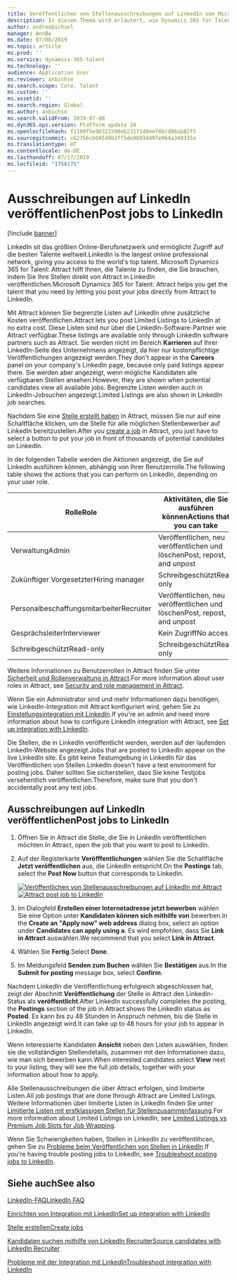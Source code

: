 ```yaml
---
title: Veröffentlichen von Stellenausschreibungen auf LinkedIn von Microsoft Dynamics 365 for Talent - Attract
description: In diesem Thema wird erläutert, wie Dynamics 365 for Talent - Attract verwendet wird, um Stellen auf LinkedIn zu veröffentlichen.
author: andreabichsel
manager: AnnBe
ms.date: 07/08/2019
ms.topic: article
ms.prod: ''
ms.service: dynamics-365-talent
ms.technology: ''
audience: Application User
ms.reviewer: anbichse
ms.search.scope: Core, Talent
ms.custom: ''
ms.assetid: ''
ms.search.region: Global
ms.author: anbichse
ms.search.validFrom: 2019-07-08
ms.dyn365.ops.version: Platform update 24
ms.openlocfilehash: f2109f5e90321598eb2317140eef6bcd86ab82f5
ms.sourcegitcommit: c62756cb04549b2ff5de9b93d497e964a340335a
ms.translationtype: HT
ms.contentlocale: de-DE
ms.lasthandoff: 07/17/2019
ms.locfileid: "1756175"
---
```

# <a name="post-jobs-to-linkedin"></a><span data-ttu-id="b06ec-103">Ausschreibungen auf LinkedIn veröffentlichen</span><span class="sxs-lookup"><span data-stu-id="b06ec-103">Post jobs to LinkedIn</span></span>

[!include [banner](../includes/banner.md)]

<span data-ttu-id="b06ec-104">LinkedIn sit das größten Online-Berufsnetzwerk und ermöglicht Zugriff auf die besten Talente weltweit.</span><span class="sxs-lookup"><span data-stu-id="b06ec-104">LinkedIn is the largest online professional network, giving you access to the world's top talent.</span></span> <span data-ttu-id="b06ec-105">Microsoft Dynamics 365 for Talent: Attract hilft Ihnen, die Talente zu finden, die Sie brauchen, indem Sie Ihre Stellen direkt von Attract in LinkedIn veröffentlichen.</span><span class="sxs-lookup"><span data-stu-id="b06ec-105">Microsoft Dynamics 365 for Talent: Attract helps you get the talent that you need by letting you post your jobs directly from Attract to LinkedIn.</span></span>

<span data-ttu-id="b06ec-106">Mit Attract können Sie begrenzte Listen auf LinkedIn ohne zusätzliche Kosten veröffentlichen.</span><span class="sxs-lookup"><span data-stu-id="b06ec-106">Attract lets you post Limited Listings to LinkedIn at no extra cost.</span></span> <span data-ttu-id="b06ec-107">Diese Listen sind nur über die LinkedIn-Software-Partner wie Attract verfügbar.</span><span class="sxs-lookup"><span data-stu-id="b06ec-107">These listings are available only through LinkedIn software partners such as Attract.</span></span> <span data-ttu-id="b06ec-108">Sie werden nicht im Bereich **Karrieren** auf Ihrer LinkedIn-Seite des Unternehmens angezeigt, da hier nur kostenpflichtige Veröffentlichungen angezeigt werden.</span><span class="sxs-lookup"><span data-stu-id="b06ec-108">They don't appear in the **Careers** panel on your company's LinkedIn page, because only paid listings appear there.</span></span> <span data-ttu-id="b06ec-109">Sie werden aber angezeigt, wenn mögliche Kandidaten alle verfügbaren Stellen ansehen.</span><span class="sxs-lookup"><span data-stu-id="b06ec-109">However, they are shown when potential candidates view all available jobs.</span></span> <span data-ttu-id="b06ec-110">Begrenzte Listen werden auch in LinkedIn-Jobsuchen angezeigt.</span><span class="sxs-lookup"><span data-stu-id="b06ec-110">Limited Listings are also shown in LinkedIn job searches.</span></span>

<span data-ttu-id="b06ec-111">Nachdem Sie eine [Stelle erstellt haben](./creating-jobs-attract.md) in Attract, müssen Sie nur auf eine Schaltfläche klicken, um die Stelle für alle möglichen Stellenbewerber auf LinkedIn bereitzustellen.</span><span class="sxs-lookup"><span data-stu-id="b06ec-111">After you [create a job](./creating-jobs-attract.md) in Attract, you just have to select a button to put your job in front of thousands of potential candidates on LinkedIn.</span></span>

<span data-ttu-id="b06ec-112">In der folgenden Tabelle werden die Aktionen angezeigt, die Sie auf LinkedIn ausführen können, abhängig von Ihrer Benutzerrolle.</span><span class="sxs-lookup"><span data-stu-id="b06ec-112">The following table shows the actions that you can perform on LinkedIn, depending on your user role.</span></span>

| <span data-ttu-id="b06ec-113">Rolle</span><span class="sxs-lookup"><span data-stu-id="b06ec-113">Role</span></span> | <span data-ttu-id="b06ec-114">Aktivitäten, die Sie ausführen können</span><span class="sxs-lookup"><span data-stu-id="b06ec-114">Actions that you can take</span></span> |
|---|---|
| <span data-ttu-id="b06ec-115">Verwaltung</span><span class="sxs-lookup"><span data-stu-id="b06ec-115">Admin</span></span> | <span data-ttu-id="b06ec-116">Veröffentlichen, neu veröffentlichen und löschen</span><span class="sxs-lookup"><span data-stu-id="b06ec-116">Post, repost, and unpost</span></span> |
| <span data-ttu-id="b06ec-117">Zukünftiger Vorgesetzter</span><span class="sxs-lookup"><span data-stu-id="b06ec-117">Hiring manager</span></span> | <span data-ttu-id="b06ec-118">Schreibgeschützt</span><span class="sxs-lookup"><span data-stu-id="b06ec-118">Read only</span></span> |
| <span data-ttu-id="b06ec-119">Personalbeschaffungsmitarbeiter</span><span class="sxs-lookup"><span data-stu-id="b06ec-119">Recruiter</span></span> | <span data-ttu-id="b06ec-120">Veröffentlichen, neu veröffentlichen und löschen</span><span class="sxs-lookup"><span data-stu-id="b06ec-120">Post, repost, and unpost</span></span> |
| <span data-ttu-id="b06ec-121">Gesprächsleiter</span><span class="sxs-lookup"><span data-stu-id="b06ec-121">Interviewer</span></span> | <span data-ttu-id="b06ec-122">Kein Zugriff</span><span class="sxs-lookup"><span data-stu-id="b06ec-122">No access</span></span> |
| <span data-ttu-id="b06ec-123">Schreibgeschützt</span><span class="sxs-lookup"><span data-stu-id="b06ec-123">Read-only</span></span> | <span data-ttu-id="b06ec-124">Schreibgeschützt</span><span class="sxs-lookup"><span data-stu-id="b06ec-124">Read only</span></span> |

<span data-ttu-id="b06ec-125">Weitere Informationen zu Benutzerrollen in Attract finden Sie unter [Sicherheit und Rollenverwaltung in Attract](./security-attract.md).</span><span class="sxs-lookup"><span data-stu-id="b06ec-125">For more information about user roles in Attract, see [Security and role management in Attract](./security-attract.md).</span></span>

<span data-ttu-id="b06ec-126">Wenn Sie ein Administrator sind und mehr Informationen dazu benötigen, wie LinkedIn-Integration mit Attract konfiguriert wird, gehen Sie zu [Einstellungsintegration mit LinkedIn](./attract-admin-linkedin.md).</span><span class="sxs-lookup"><span data-stu-id="b06ec-126">If you're an admin and need more information about how to configure LinkedIn integration with Attract, see [Set up integration with LinkedIn](./attract-admin-linkedin.md).</span></span>

<span data-ttu-id="b06ec-127">Die Stellen, die in LinkedIn veröffentlicht werden, werden auf der laufenden LinkedIn-Website angezeigt.</span><span class="sxs-lookup"><span data-stu-id="b06ec-127">Jobs that are posted to LinkedIn appear on the live LinkedIn site.</span></span> <span data-ttu-id="b06ec-128">Es gibt keine Testumgebung in LinkedIn für das Veröffentlichen von Stellen.</span><span class="sxs-lookup"><span data-stu-id="b06ec-128">LinkedIn doesn't have a test environment for posting jobs.</span></span> <span data-ttu-id="b06ec-129">Daher sollten Sie sicherstellen, dass Sie keine Testjobs versehentlich veröffentlichen.</span><span class="sxs-lookup"><span data-stu-id="b06ec-129">Therefore, make sure that you don't accidentally post any test jobs.</span></span>

## <a name="post-jobs-to-linkedin"></a><span data-ttu-id="b06ec-130">Ausschreibungen auf LinkedIn veröffentlichen</span><span class="sxs-lookup"><span data-stu-id="b06ec-130">Post jobs to LinkedIn</span></span>

1. <span data-ttu-id="b06ec-131">Öffnen Sie in Attract die Stelle, die Sie in LinkedIn veröffentlichen möchten.</span><span class="sxs-lookup"><span data-stu-id="b06ec-131">In Attract, open the job that you want to post to LinkedIn.</span></span>
2. <span data-ttu-id="b06ec-132">Auf der Registerkarte **Veröfffentlichungen** wählen Sie die Schaltfläche **Jetzt veröffentlichen** aus, die LinkedIn entspricht.</span><span class="sxs-lookup"><span data-stu-id="b06ec-132">On the **Postings** tab, select the **Post Now** button that corresponds to LinkedIn.</span></span>

    <span data-ttu-id="b06ec-133">[![Veröffentlichen von Stellenausschreibungen auf LinkedIn mit Attract](./media/attract-post-job-to-linkedin.png)](./media/attract-post-job-to-linkedin.png)</span><span class="sxs-lookup"><span data-stu-id="b06ec-133">[![Attract post job to LinkedIn](./media/attract-post-job-to-linkedin.png)](./media/attract-post-job-to-linkedin.png)</span></span>

3. <span data-ttu-id="b06ec-134">Im Dialogfeld **Erstellen einer Internetadresse jetzt bewerben** wählen Sie eine Option unter **Kandidaten können sich mithilfe von** bewerben.</span><span class="sxs-lookup"><span data-stu-id="b06ec-134">In the **Create an "Apply now" web address** dialog box, select an option under **Candidates can apply using a**.</span></span> <span data-ttu-id="b06ec-135">Es wird empfohlen, dass Sie **Link in Attract** auswählen.</span><span class="sxs-lookup"><span data-stu-id="b06ec-135">We recommend that you select **Link in Attract**.</span></span>
4. <span data-ttu-id="b06ec-136">Wählen Sie **Fertig**.</span><span class="sxs-lookup"><span data-stu-id="b06ec-136">Select **Done**.</span></span>
5. <span data-ttu-id="b06ec-137">Im Meldungsfeld **Senden zum Buchen** wählen Sie **Bestätigen** aus.</span><span class="sxs-lookup"><span data-stu-id="b06ec-137">In the **Submit for posting** message box, select **Confirm**.</span></span>

<span data-ttu-id="b06ec-138">Nachdem LinkedIn die Veröffentlichung erfolgreich abgeschlossen hat, zeigt der Abschnitt **Veröffentlichung** der Stelle in Attract den LinkedIn-Status als **veröffentlicht**.</span><span class="sxs-lookup"><span data-stu-id="b06ec-138">After LinkedIn successfully completes the posting, the **Postings** section of the job in Attract shows the LinkedIn status as **Posted**.</span></span> <span data-ttu-id="b06ec-139">Es kann bis zu 48 Stunden in Anspruch nehmen, bis die Stelle in LinkedIn angezeigt wird.</span><span class="sxs-lookup"><span data-stu-id="b06ec-139">It can take up to 48 hours for your job to appear in LinkedIn.</span></span>

<span data-ttu-id="b06ec-140">Wenn interessierte Kandidaten **Ansicht** neben den Listen auswählen, finden sie die vollständigen Stellendetails, zusammen mit den Informationen dazu, wie man sich bewerben kann.</span><span class="sxs-lookup"><span data-stu-id="b06ec-140">When interested candidates select **View** next to your listing, they will see the full job details, together with your information about how to apply.</span></span>

<span data-ttu-id="b06ec-141">Alle Stellenausschreibungen die über Attract erfolgen, sind limitierte Listen.</span><span class="sxs-lookup"><span data-stu-id="b06ec-141">All job postings that are done through Attract are Limited Listings.</span></span> <span data-ttu-id="b06ec-142">Weitere Informationen über limitierte Listen in LinkedIn finden Sie unter [Limitierte Listen mit erstklassigen Stellen für Stellenzusammenfassung](https://www.linkedin.com/help/recruiter/answer/79049).</span><span class="sxs-lookup"><span data-stu-id="b06ec-142">For more information about Limited Listings on LinkedIn, see [Limited Listings vs Premium Job Slots for Job Wrapping](https://www.linkedin.com/help/recruiter/answer/79049).</span></span>

<span data-ttu-id="b06ec-143">Wenn Sie Schwierigkeiten haben, Stellen in LinkedIn zu veröffentlihcen, gehen Sie zu [Probleme beim Veröffentlichen von Stellen in LinkedIn](./attract-troubleshoot-linkedin.md).</span><span class="sxs-lookup"><span data-stu-id="b06ec-143">If you're having trouble posting jobs to LinkedIn, see [Troubleshoot posting jobs to LinkedIn](./attract-troubleshoot-linkedin.md).</span></span>

## <a name="see-also"></a><span data-ttu-id="b06ec-144">Siehe auch</span><span class="sxs-lookup"><span data-stu-id="b06ec-144">See also</span></span>

[<span data-ttu-id="b06ec-145">LinkedIn-FAQ</span><span class="sxs-lookup"><span data-stu-id="b06ec-145">LinkedIn FAQ</span></span>](./attract-linkedin-faq.md)

[<span data-ttu-id="b06ec-146">Einrichten von Integration mit LinkedIn</span><span class="sxs-lookup"><span data-stu-id="b06ec-146">Set up integration with LinkedIn</span></span>](./attract-admin-linkedin.md)

[<span data-ttu-id="b06ec-147">Stelle erstellen</span><span class="sxs-lookup"><span data-stu-id="b06ec-147">Create jobs</span></span>](./creating-jobs-attract.md)

[<span data-ttu-id="b06ec-148">Kandidaten suchen mithilfe von LinkedIn Recruiter</span><span class="sxs-lookup"><span data-stu-id="b06ec-148">Source candidates with LinkedIn Recruiter</span></span>](./attract-linkedin-recruiter.md)

[<span data-ttu-id="b06ec-149">Probleme mit der Integration mit LinkedIn</span><span class="sxs-lookup"><span data-stu-id="b06ec-149">Troubleshoot integration with LinkedIn</span></span>](./attract-troubleshoot-linkedin.md)
